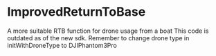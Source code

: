 # ImprovedReturnToBase
A more suitable RTB function for drone usage from a boat
This code is outdated as of the new sdk.
Remember to change drone type in initWithDroneType to DJIPhantom3Pro
